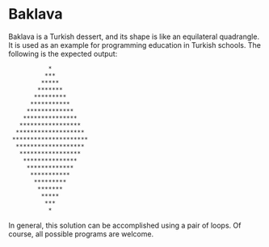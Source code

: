 # Baklava

Baklava is a Turkish dessert, and its shape is like an equilateral quadrangle.
It is used as an example for programming education in Turkish schools. The following
is the expected output:

```
           *
          ***
         *****
        *******
       *********
      ***********
     *************
    ***************
   *****************
  *******************
 *********************
  *******************
   *****************
    ***************
     *************
      ***********
       *********
        *******
         *****
          ***
           *
```

In general, this solution can be accomplished using a pair of loops. Of course, all
possible programs are welcome.
